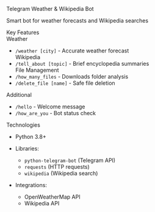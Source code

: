  Telegram Weather & Wikipedia Bot  

Smart bot for weather forecasts and Wikipedia searches  

 Key Features  
Weather
- `/weather [city]` - Accurate weather forecast  
Wikipedia
- `/tell_about [topic]` - Brief encyclopedia summaries  
File Management
- `/how_many_files` - Downloads folder analysis  
- `/delete_file [name]` - Safe file deletion  

Additional
- `/hello` - Welcome message  
- `/how_are_you` - Bot status check  

 Technologies  

- Python 3.8+  
- Libraries:  
  - `python-telegram-bot` (Telegram API)  
  - `requests` (HTTP requests)  
  - `wikipedia` (Wikipedia search)  

- Integrations:  
  - OpenWeatherMap API  
  - Wikipedia API

